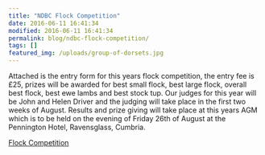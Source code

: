 ```yaml
---
title: "NDBC Flock Competition"
date: 2016-06-11 16:41:34
modified: 2016-06-11 16:41:34
permalink: blog/ndbc-flock-competition/
tags: []
featured_img: /uploads/group-of-dorsets.jpg
---
```


Attached is the entry form for this years flock competition, the entry fee is £25, prizes will be awarded for best small flock, best large flock, overall best flock, best ewe lambs and best stock tup. Our judges for this year will be John and Helen Driver and the judging will take place in the first two weeks of August. Results and prize giving will take place at this years AGM which is to be held on the evening of Friday 26th of August at the Pennington Hotel, Ravensglass, Cumbria.

[Flock Competition](/uploads/Flock-Competition-.doc)
